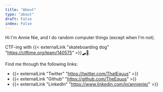 ```yaml
---
title: "About"
type: "about"
draft: False
index: False
---
```


Hi I'm Annie Nie, and I do random computer things (except when I'm not).  

CTF-ing with {{< externalLink "skateboarding dog" "https://ctftime.org/team/140575" >}}🛹🐶.

Find me through the following links:
- {{< externalLink "Twitter" "https://twitter.com/ThatEquus" >}}
- {{< externalLink "Github" "https://github.com/TheEquus" >}}
- {{< externalLink "LinkedIn" "https://www.linkedin.com/in/annienie/" >}}
